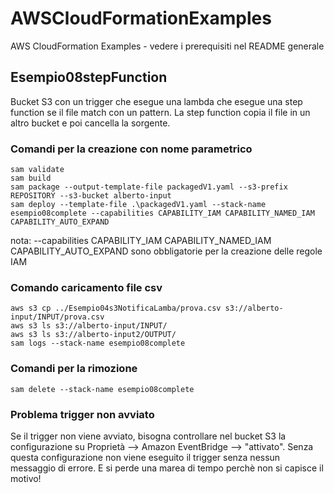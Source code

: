 # AWSCloudFormationExamples
AWS CloudFormation Examples - vedere i prerequisiti nel README generale


## Esempio08stepFunction
Bucket S3 con un trigger che esegue una lambda che esegue una step function se il file match con un pattern. La step function copia il file in un altro bucket e poi cancella la sorgente.

### Comandi per la creazione con nome parametrico

```
sam validate
sam build
sam package --output-template-file packagedV1.yaml --s3-prefix REPOSITORY --s3-bucket alberto-input
sam deploy --template-file .\packagedV1.yaml --stack-name esempio08complete --capabilities CAPABILITY_IAM CAPABILITY_NAMED_IAM CAPABILITY_AUTO_EXPAND

```
nota: --capabilities CAPABILITY_IAM CAPABILITY_NAMED_IAM CAPABILITY_AUTO_EXPAND sono obbligatorie per la creazione delle regole IAM

### Comando caricamento file csv
```
aws s3 cp ../Esempio04s3NotificaLamba/prova.csv s3://alberto-input/INPUT/prova.csv
aws s3 ls s3://alberto-input/INPUT/
aws s3 ls s3://alberto-input2/OUTPUT/
sam logs --stack-name esempio08complete
```
### Comandi per la rimozione
```
sam delete --stack-name esempio08complete
```

### Problema trigger non avviato
Se il trigger non viene avviato, bisogna controllare nel bucket S3 la configurazione su Proprietà --> Amazon EventBridge --> "attivato". Senza questa configurazione non viene eseguito il trigger senza nessun messaggio di errore. E si perde una marea di tempo perchè non si capisce il motivo!

